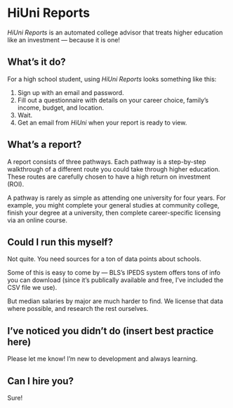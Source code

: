 # HiUni Reports

*HiUni Reports* is an automated college advisor that treats higher education like an investment — because it is one!

## What’s it do?

For a high school student, using *HiUni Reports* looks something like this:

1. Sign up with an email and password.
2. Fill out a questionnaire with details on your career choice, family’s income, budget, and location.
3. Wait.
4. Get an email from *HiUni* when your report is ready to view.

## What’s a report?

A report consists of three pathways. Each pathway is a step-by-step walkthrough of a different route you could take through higher education. These routes are carefully chosen to have a high return on investment (ROI).

A pathway is rarely as simple as attending one university for four years. For example, you might complete your general studies at community college, finish your degree at a university, then complete career-specific licensing via an online course.

## Could I run this myself?

Not quite. You need sources for a ton of data points about schools.

Some of this is easy to come by — BLS’s IPEDS system offers tons of info you can download (since it’s publically available and free, I’ve included the CSV file we use). 

But median salaries by major are much harder to find. We license that data where possible, and research the rest ourselves.

## I’ve noticed you didn’t do (insert best practice here)

Please let me know! I’m new to development and always learning.

## Can I hire you?

Sure!
